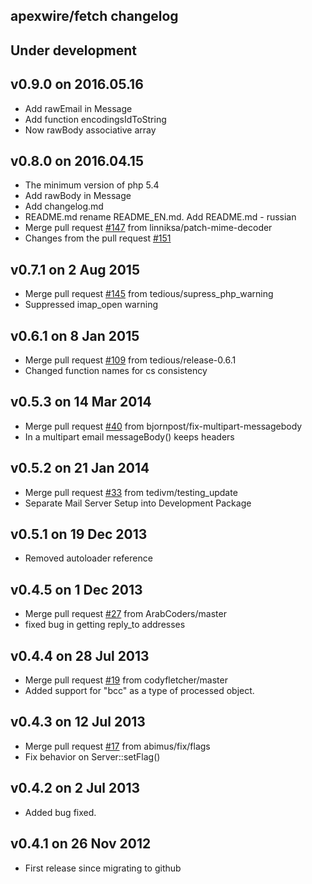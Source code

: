 apexwire/fetch changelog
---------------------------

## Under development

## v0.9.0 on 2016.05.16

- Add rawEmail in Message
- Add function encodingsIdToString 
- Now rawBody associative array

## v0.8.0 on 2016.04.15

- The minimum version of php 5.4
- Add rawBody in Message
- Add changelog.md
- README.md rename README_EN.md. Add README.md - russian 
- Merge pull request [#147](https://github.com/tedious/Fetch/pull/147) from linniksa/patch-mime-decoder 
- Changes from the pull request [#151](https://github.com/tedious/Fetch/pull/151)

## v0.7.1 on 2 Aug 2015

- Merge pull request [#145](https://github.com/tedious/Fetch/pull/145) from tedious/supress_php_warning
- Suppressed imap_open warning

## v0.6.1 on 8 Jan 2015

- Merge pull request [#109](https://github.com/tedious/Fetch/pull/109) from tedious/release-0.6.1
- Changed function names for cs consistency


## v0.5.3 on 14 Mar 2014

- Merge pull request [#40](https://github.com/tedious/Fetch/pull/40) from bjornpost/fix-multipart-messagebody
- In a multipart email messageBody() keeps headers


## v0.5.2 on 21 Jan 2014

- Merge pull request [#33](https://github.com/tedious/Fetch/pull/33) from tedivm/testing_update
- Separate Mail Server Setup into Development Package


## v0.5.1 on 19 Dec 2013

- Removed autoloader reference


## v0.4.5 on 1 Dec 2013

- Merge pull request [#27](https://github.com/tedious/Fetch/pull/27) from ArabCoders/master
- fixed bug in getting reply_to addresses


## v0.4.4 on 28 Jul 2013

- Merge pull request [#19](https://github.com/tedious/Fetch/pull/19) from codyfletcher/master
- Added support for "bcc" as a type of processed object.


## v0.4.3 on 12 Jul 2013

- Merge pull request [#17](https://github.com/tedious/Fetch/pull/17) from abimus/fix/flags
- Fix behavior on Server::setFlag()


## v0.4.2 on 2 Jul 2013

- Added bug fixed.

## v0.4.1 on 26 Nov 2012

- First release since migrating to github
